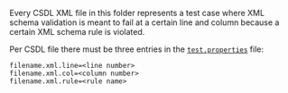 Every CSDL XML file in this folder represents a test case where XML schema validation is meant to fail at a certain line and column because a certain XML schema rule is violated.

Per CSDL file there must be three entries in the [`test.properties`](test.properties) file:
```
filename.xml.line=<line number>
filename.xml.col=<column number>
filename.xml.rule=<rule name>
```
